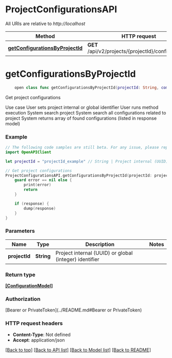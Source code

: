 # ProjectConfigurationsAPI

All URIs are relative to *http://localhost*

Method | HTTP request | Description
------------- | ------------- | -------------
[**getConfigurationsByProjectId**](ProjectConfigurationsAPI.md#getconfigurationsbyprojectid) | **GET** /api/v2/projects/{projectId}/configurations | Get project configurations


# **getConfigurationsByProjectId**
```swift
    open class func getConfigurationsByProjectId(projectId: String, completion: @escaping (_ data: [ConfigurationModel]?, _ error: Error?) -> Void)
```

Get project configurations

 Use case   User sets project internal or global identifier   User runs method execution   System search project   System search all configurations related to project   System returns array of found configurations (listed in response model)

### Example
```swift
// The following code samples are still beta. For any issue, please report via http://github.com/OpenAPITools/openapi-generator/issues/new
import OpenAPIClient

let projectId = "projectId_example" // String | Project internal (UUID) or global (integer) identifier

// Get project configurations
ProjectConfigurationsAPI.getConfigurationsByProjectId(projectId: projectId) { (response, error) in
    guard error == nil else {
        print(error)
        return
    }

    if (response) {
        dump(response)
    }
}
```

### Parameters

Name | Type | Description  | Notes
------------- | ------------- | ------------- | -------------
 **projectId** | **String** | Project internal (UUID) or global (integer) identifier | 

### Return type

[**[ConfigurationModel]**](ConfigurationModel.md)

### Authorization

[Bearer or PrivateToken](../README.md#Bearer or PrivateToken)

### HTTP request headers

 - **Content-Type**: Not defined
 - **Accept**: application/json

[[Back to top]](#) [[Back to API list]](../README.md#documentation-for-api-endpoints) [[Back to Model list]](../README.md#documentation-for-models) [[Back to README]](../README.md)

